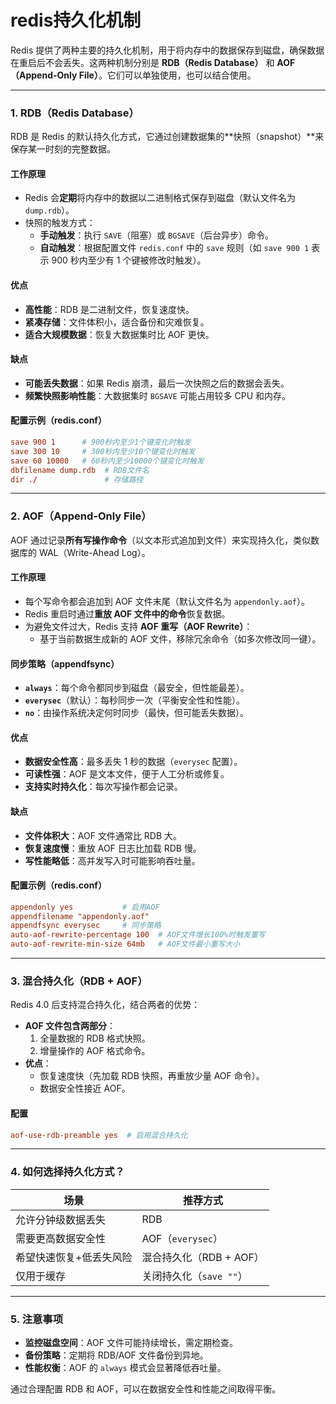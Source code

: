 # redis持久化机制

Redis 提供了两种主要的持久化机制，用于将内存中的数据保存到磁盘，确保数据在重启后不会丢失。这两种机制分别是 **RDB（Redis Database）** 和 **AOF（Append-Only File）**。它们可以单独使用，也可以结合使用。

---

### 1. **RDB（Redis Database）**
RDB 是 Redis 的默认持久化方式，它通过创建数据集的**快照（snapshot）**来保存某一时刻的完整数据。

#### **工作原理**
- Redis 会**定期**将内存中的数据以二进制格式保存到磁盘（默认文件名为 `dump.rdb`）。
- 快照的触发方式：
  - **手动触发**：执行 `SAVE`（阻塞）或 `BGSAVE`（后台异步）命令。
  - **自动触发**：根据配置文件 `redis.conf` 中的 `save` 规则（如 `save 900 1` 表示 900 秒内至少有 1 个键被修改时触发）。

#### **优点**
- **高性能**：RDB 是二进制文件，恢复速度快。
- **紧凑存储**：文件体积小，适合备份和灾难恢复。
- **适合大规模数据**：恢复大数据集时比 AOF 更快。

#### **缺点**
- **可能丢失数据**：如果 Redis 崩溃，最后一次快照之后的数据会丢失。
- **频繁快照影响性能**：大数据集时 `BGSAVE` 可能占用较多 CPU 和内存。

#### **配置示例（redis.conf）**
```conf
save 900 1      # 900秒内至少1个键变化时触发
save 300 10     # 300秒内至少10个键变化时触发
save 60 10000   # 60秒内至少10000个键变化时触发
dbfilename dump.rdb  # RDB文件名
dir ./               # 存储路径
```

---

### 2. **AOF（Append-Only File）**
AOF 通过记录**所有写操作命令**（以文本形式追加到文件）来实现持久化，类似数据库的 WAL（Write-Ahead Log）。

#### **工作原理**
- 每个写命令都会追加到 AOF 文件末尾（默认文件名为 `appendonly.aof`）。
- Redis 重启时通过**重放 AOF 文件中的命令**恢复数据。
- 为避免文件过大，Redis 支持 **AOF 重写（AOF Rewrite）**：
  - 基于当前数据生成新的 AOF 文件，移除冗余命令（如多次修改同一键）。

#### **同步策略（appendfsync）**
- **`always`**：每个命令都同步到磁盘（最安全，但性能最差）。
- **`everysec`**（默认）：每秒同步一次（平衡安全性和性能）。
- **`no`**：由操作系统决定何时同步（最快，但可能丢失数据）。

#### **优点**
- **数据安全性高**：最多丢失 1 秒的数据（`everysec` 配置）。
- **可读性强**：AOF 是文本文件，便于人工分析或修复。
- **支持实时持久化**：每次写操作都会记录。

#### **缺点**
- **文件体积大**：AOF 文件通常比 RDB 大。
- **恢复速度慢**：重放 AOF 日志比加载 RDB 慢。
- **写性能略低**：高并发写入时可能影响吞吐量。

#### **配置示例（redis.conf）**
```conf
appendonly yes           # 启用AOF
appendfilename "appendonly.aof"
appendfsync everysec     # 同步策略
auto-aof-rewrite-percentage 100  # AOF文件增长100%时触发重写
auto-aof-rewrite-min-size 64mb   # AOF文件最小重写大小
```

---

### 3. **混合持久化（RDB + AOF）**
Redis 4.0 后支持混合持久化，结合两者的优势：
- **AOF 文件包含两部分**：
  1. 全量数据的 RDB 格式快照。
  2. 增量操作的 AOF 格式命令。
- **优点**：
  - 恢复速度快（先加载 RDB 快照，再重放少量 AOF 命令）。
  - 数据安全性接近 AOF。

#### **配置**
```conf
aof-use-rdb-preamble yes  # 启用混合持久化
```

---

### 4. **如何选择持久化方式？**
| **场景**                | **推荐方式**            |
| ----------------------- | ----------------------- |
| 允许分钟级数据丢失      | RDB                     |
| 需要更高数据安全性      | AOF（`everysec`）       |
| 希望快速恢复+低丢失风险 | 混合持久化（RDB + AOF） |
| 仅用于缓存              | 关闭持久化（`save ""`） |

---

### 5. **注意事项**
- **监控磁盘空间**：AOF 文件可能持续增长，需定期检查。
- **备份策略**：定期将 RDB/AOF 文件备份到异地。
- **性能权衡**：AOF 的 `always` 模式会显著降低吞吐量。

通过合理配置 RDB 和 AOF，可以在数据安全性和性能之间取得平衡。